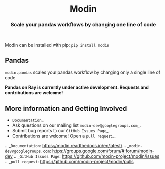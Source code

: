<h1 align="center">Modin</h1>
<h3 align="center">Scale your pandas workflows by changing one line of code</h3>

<p align="center">
<a href="https://travis-ci.com/modin-project/modin"><img alt="" src="https://travis-ci.com/modin-project/modin.svg?branch=master"></a>
<a href="https://modin.readthedocs.io/en/latest/?badge=latest"><img alt="" src="https://readthedocs.org/projects/modin/badge/?version=latest"></a>
<a href="https://badge.fury.io/py/modin"><img alt="" src="https://badge.fury.io/py/modin.svg"></a>
<a href="https://github.com/ambv/black"><img alt="" src="https://img.shields.io/badge/code%20style-black-000000.svg"></a>
</p>

Modin can be installed with pip: `pip install modin`

## Pandas

`modin.pandas` scales your pandas workflow by changing only a single line of code


**Pandas on Ray is currently under active development. Requests and contributions are welcome!**



More information and Getting Involved
-------------------------------------

- `Documentation`_
- Ask questions on our mailing list `modin-dev@googlegroups.com`_.
- Submit bug reports to our `GitHub Issues Page`_.
- Contributions are welcome! Open a `pull request`_.

.. _`Documentation`: https://modin.readthedocs.io/en/latest/
.. _`modin-dev@googlegroups.com`: https://groups.google.com/forum/#!forum/modin-dev
.. _`GitHub Issues Page`: https://github.com/modin-project/modin/issues
.. _`pull request`: https://github.com/modin-project/modin/pulls
